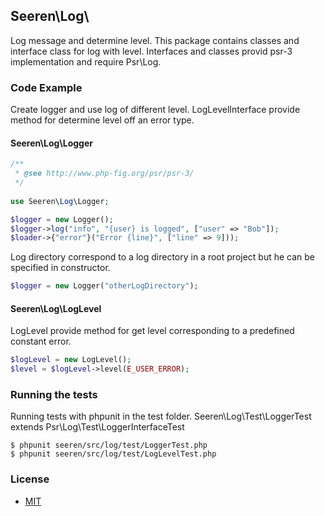## Seeren\Log\

Log message and determine level.
This package contains classes and interface class for log with level. Interfaces and classes provid psr-3 implementation and require Psr\Log.

### Code Example

Create logger and use log of different level. LogLevelInterface provide method for determine level off an error type.

#### Seeren\Log\Logger

```php
/**
 * @see http://www.php-fig.org/psr/psr-3/
 */
 
use Seeren\Log\Logger;

$logger = new Logger();
$logger->log("info", "{user} is logged", ["user" => "Bob"]);
$loader->{"error"}("Error {line}", ["line" => 9]));
```

Log directory correspond to a log directory in a root project but he can be specified in constructor.

```php
$logger = new Logger("otherLogDirectory");
```

#### Seeren\Log\LogLevel

LogLevel provide method for get level corresponding to a predefined constant error.

```php
$logLevel = new LogLevel();
$level = $logLevel->level(E_USER_ERROR);
```

### Running the tests

Running tests with phpunit in the test folder.
Seeren\Log\Test\LoggerTest extends Psr\Log\Test\LoggerInterfaceTest

```
$ phpunit seeren/src/log/test/LoggerTest.php
$ phpunit seeren/src/log/test/LogLevelTest.php
```

### License

* [MIT](https://github.com/Seeren/Seeren/blob/master/LICENSE)
